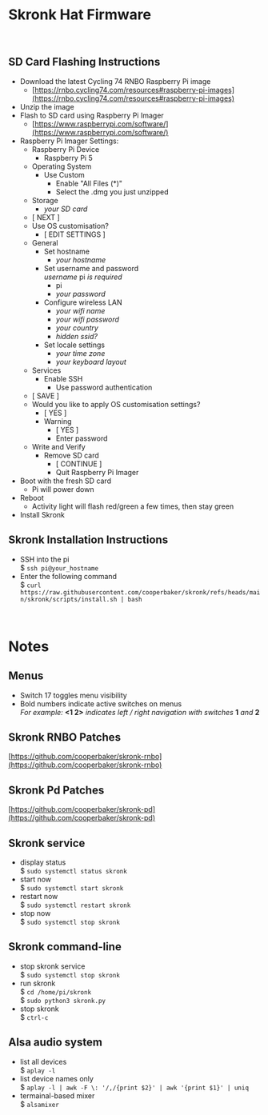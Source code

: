 # Skronk Hat Firmware

&nbsp;
## SD Card Flashing Instructions
- Download the latest Cycling 74 RNBO Raspberry Pi image
  - [https://rnbo.cycling74.com/resources#raspberry-pi-images](https://rnbo.cycling74.com/resources#raspberry-pi-images)
- Unzip the image
- Flash to SD card using Raspberry Pi Imager
  - [https://www.raspberrypi.com/software/](https://www.raspberrypi.com/software/)
- Raspberry Pi Imager Settings:
  - Raspberry Pi Device
    - Raspberry Pi 5
  - Operating System
    - Use Custom
      - Enable "All Files (*)"
      - Select the .dmg you just unzipped
  - Storage
    - *your SD card*
  - [ NEXT ]
  - Use OS customisation?
    - [ EDIT SETTINGS ]
  - General
    - Set hostname
      - *your hostname*
    - Set username and password\
      *username* pi *is required*
      - pi
      - *your password*
    - Configure wireless LAN
      - *your wifi name*
      - *your wifi password*
      - *your country*
      - *hidden ssid?*
    - Set locale settings
      - *your time zone*
      - *your keyboard layout*
  - Services
    - Enable SSH
      - Use password authentication
  - [ SAVE ]
  - Would you like to apply OS customisation settings?
    - [ YES ]
    - Warning
      - [ YES ]
      - Enter password
  - Write and Verify
    - Remove SD card
      - [ CONTINUE ]
      - Quit Raspberry Pi Imager
- Boot with the fresh SD card
  - Pi will power down
- Reboot
  - Activity light will flash red/green a few times, then stay green
- Install Skronk
## Skronk Installation Instructions
- SSH into the pi\
  $ ```ssh pi@your_hostname```
- Enter the following command\
  $ ```curl https://raw.githubusercontent.com/cooperbaker/skronk/refs/heads/main/skronk/scripts/install.sh | bash```

&nbsp;
# Notes
## Menus
- Switch 17 toggles menu visibility
- Bold numbers indicate active switches on menus\
  *For example:* **<1 2>** *indicates left / right navigation with switches* **1** *and* **2**
## Skronk RNBO Patches
[https://github.com/cooperbaker/skronk-rnbo](https://github.com/cooperbaker/skronk-rnbo)
## Skronk Pd Patches
[https://github.com/cooperbaker/skronk-pd](https://github.com/cooperbaker/skronk-pd)
## Skronk service
- display status\
  $ ```sudo systemctl status skronk```
- start now\
  $ ```sudo systemctl start skronk```
- restart now\
  $ ```sudo systemctl restart skronk```
- stop now\
  $ ```sudo systemctl stop skronk```
## Skronk command-line
- stop skronk service\
  $ ```sudo systemctl stop skronk```
- run skronk\
  $ ```cd /home/pi/skronk```\
  $ ```sudo python3 skronk.py```
- stop skronk\
  $ ```ctrl-c```
## Alsa audio system
- list all devices\
  $ ```aplay -l```
- list device names only\
  $ ```aplay -l | awk -F \: '/,/{print $2}' | awk '{print $1}' | uniq```
- termainal-based mixer\
  $ ```alsamixer```
